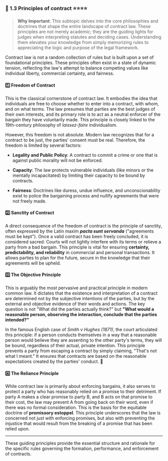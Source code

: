 ### 📌 1.3 Principles of contract ⭐⭐⭐⭐

>**Why Important**: This subtopic delves into the core philosophies and doctrines that shape the entire landscape of contract law. These principles are not merely academic; they are the guiding lights for judges when interpreting statutes and deciding cases. Understanding them elevates your knowledge from simply memorizing rules to appreciating the logic and purpose of the legal framework.

Contract law is not a random collection of rules but is built upon a set of foundational principles. These principles often exist in a state of dynamic tension, reflecting the law's attempt to balance competing values like individual liberty, commercial certainty, and fairness.

#### 1️⃣ Freedom of Contract

This is the classical cornerstone of contract law. It embodies the idea that individuals are free to choose whether to enter into a contract, with whom, and on what terms. The law presumes that parties are the best judges of their own interests, and its primary role is to act as a neutral enforcer of the bargain they have voluntarily made. This principle is closely linked to the 19th-century philosophy of _laissez-faire_ individualism.

However, this freedom is not absolute. Modern law recognizes that for a contract to be just, the parties' consent must be real. Therefore, the freedom is limited by several factors:

- **Legality and Public Policy**: A contract to commit a crime or one that is against public morality will not be enforced.
    
- **Capacity**: The law protects vulnerable individuals (like minors or the mentally incapacitated) by limiting their capacity to be bound by contracts.
    
- **Fairness**: Doctrines like duress, undue influence, and unconscionability exist to police the bargaining process and nullify agreements that were not freely made.
    

#### 2️⃣ Sanctity of Contract

A direct consequence of the freedom of contract is the principle of sanctity, often expressed by the Latin maxim **_pacta sunt servanda_** ("agreements must be kept"). Once a valid contract has been freely concluded, it is considered sacred. Courts will not lightly interfere with its terms or relieve a party from a bad bargain. This principle is vital for ensuring **certainty, predictability, and reliability** in commercial and personal transactions. It allows parties to plan for the future, secure in the knowledge that their agreements will be upheld.

#### 3️⃣ The Objective Principle

This is arguably the most pervasive and practical principle in modern common law. It dictates that the existence and interpretation of a contract are determined not by the subjective intentions of the parties, but by the external and objective evidence of their words and actions. The key question is not "What did the parties actually think?" but **"What would a reasonable person, observing the interaction, conclude that the parties intended?"**

In the famous English case of _Smith v Hughes (1871)_, the court articulated this principle: if a person conducts themselves in a way that a reasonable person would believe they are assenting to the other party's terms, they will be bound, regardless of their actual, private intention. This principle prevents a party from escaping a contract by simply claiming, "That's not what I meant." It ensures that contracts are based on the reasonable expectations created by the parties' conduct. 🤝

#### 4️⃣ The Reliance Principle

While contract law is primarily about enforcing bargains, it also serves to protect a party who has reasonably relied on a promise to their detriment. If party A makes a clear promise to party B, and B acts on that promise to their cost, the law may prevent A from going back on their word, even if there was no formal consideration. This is the basis for the equitable doctrine of **promissory estoppel**. This principle underscores that the law is concerned not just with enforcing promises, but also with preventing the injustice that would result from the breaking of a promise that has been relied upon.

---

These guiding principles provide the essential structure and rationale for the specific rules governing the formation, performance, and enforcement of contracts.
